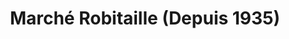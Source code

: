 ---
title: "Marché Robitaille (Depuis 1935)"
url: /shawinigan/marche-robitaille-depuis-1935/
shop: convenience
---